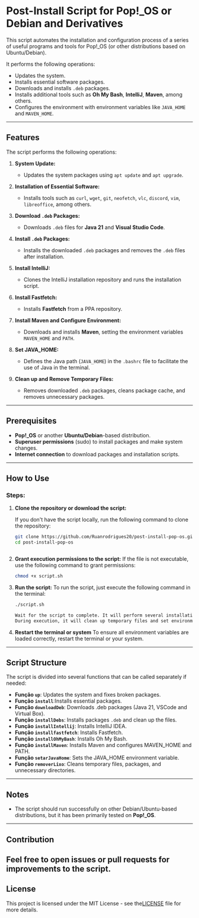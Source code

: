 # Post-Install Script for Pop!_OS or Debian and Derivatives

This script automates the installation and configuration process of a series of useful programs and tools for Pop!_OS (or other distributions based on Ubuntu/Debian).

It performs the following operations:
- Updates the system.
- Installs essential software packages.
- Downloads and installs `.deb` packages.
- Installs additional tools such as **Oh My Bash**, **IntelliJ**, **Maven**, among others.
- Configures the environment with environment variables like `JAVA_HOME` and `MAVEN_HOME`.

---

## Features

The script performs the following operations:

1. **System Update:**
   - Updates the system packages using `apt update` and `apt upgrade`.
   
2. **Installation of Essential Software:**
   - Installs tools such as `curl`, `wget`, `git`, `neofetch`, `vlc`, `discord`, `vim`, `libreoffice`, among others.

3. **Download `.deb` Packages:**
   - Downloads `.deb` files for **Java 21** and **Visual Studio Code**.

4. **Install `.deb` Packages:**
   - Installs the downloaded `.deb` packages and removes the `.deb` files after installation.

5. **Install IntelliJ:**
   - Clones the IntelliJ installation repository and runs the installation script.

6. **Install Fastfetch:**
   - Installs **Fastfetch** from a PPA repository.

7. **Install Maven and Configure Environment:**
   - Downloads and installs **Maven**, setting the environment variables `MAVEN_HOME` and `PATH`.

8. **Set JAVA_HOME:**
   - Defines the Java path (`JAVA_HOME`) in the `.bashrc` file to facilitate the use of Java in the terminal.

9. **Clean up and Remove Temporary Files:**
   - Removes downloaded `.deb` packages, cleans package cache, and removes unnecessary packages.

---

## Prerequisites

- **Pop!_OS** or another **Ubuntu/Debian**-based distribution.
- **Superuser permissions** (sudo) to install packages and make system changes.
- **Internet connection** to download packages and installation scripts.

---

## How to Use

### Steps:


1. **Clone the repository or download the script:**

   If you don't have the script locally, run the following command to clone the repository:

   ```bash
   git clone https://github.com/Ruanrodrigues20/post-install-pop-os.git
   cd post-install-pop-os

   

2. **Grant execution permissions to the script:**
   If the file is not executable, use the following command to grant permissions:



    ```bash
    chmod +x script.sh

3. **Run the script:**
   To run the script, just execute the following command in the terminal:
  
    ```bash
    ./script.sh
 
   Wait for the script to complete. It will perform several installations and configurations on your system.
   During execution, it will clean up temporary files and set environment variables.

4. **Restart the terminal or system**
    To ensure all environment variables are loaded correctly, restart the terminal or your system.

---

## Script Structure

The script is divided into several functions that can be called separately if needed:

- **Função `up`**: Updates the system and fixes broken packages.
- **Função `install`**:Installs essential packages.
- **Função `downloadDeb`**:  Downloads .deb packages (Java 21, VSCode and Virtual Box).
- **Função `installDebs`**: Installs packages `.deb` and clean up the files.
- **Função `installIntellij`**: Installs IntelliJ IDEA.
- **Função `installfastfetch`**: Installs  Fastfetch.
- **Função `installOhMyBash`**: Installs Oh My Bash.
- **Função `installMaven`**:  Installs Maven and configures MAVEN_HOME and PATH.
- **Função `setarJavaHome`**:  Sets the JAVA_HOME environment variable.
- **Função `removerLixo`**: Cleans temporary files, packages, and unnecessary directories.

---

## Notes

- The script should run successfully on other Debian/Ubuntu-based distributions, but it has been primarily tested on **Pop!_OS**.

---

## Contribution

Feel free to open issues or pull requests for improvements to the script.
---

## License

This project is licensed under the MIT License - see the[LICENSE](LICENSE.txt) file for more details.

